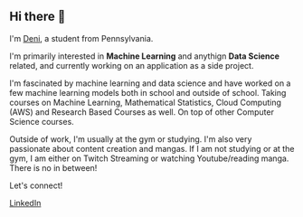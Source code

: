 ## Hi there 👋

I'm [Deni](https://denibravo.github.io/portfolio/), a student from Pennsylvania.

I'm primarily interested in **Machine Learning** and anythign **Data Science** related, and currently working on an application as a side project. 

I'm fascinated by machine learning and data science and have worked on a few machine learning models both in school and outside of school. Taking courses on Machine Learning, Mathematical Statistics, Cloud Computing (AWS) and Research Based Courses as well. On top of other Computer Science courses.

Outside of work, I'm usually at the gym or studying. I'm also very passionate about content creation and mangas. If I am not studying or at the gym, I am either on Twitch Streaming or watching Youtube/reading manga. There is no in between!

Let's connect!

[LinkedIn](https://www.linkedin.com/in/denibravo)  
